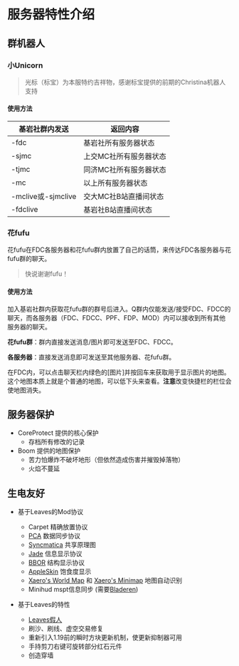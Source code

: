# 服务器特性介绍

## 群机器人

### 小Unicorn

> 光标（标宝）为本服特约吉祥物，感谢标宝提供的前期的Christina机器人支持

#### 使用方法

|基岩社群内发送|返回内容|
|----|------|
|-fdc|基岩社所有服务器状态|
|-sjmc|上交MC社所有服务器状态|
|-tjmc|同济MC社所有服务器状态|
|-mc|以上所有服务器状态|
|-mclive或-sjmclive|交大MC社B站直播间状态|
|-fdclive|基岩社B站直播间状态|

### 花fufu

花fufu在FDC各服务器和花fufu群内放置了自己的话筒，来传达FDC各服务器与花fufu群的聊天。

> 快说谢谢fufu！

#### 使用方法

加入基岩社群内获取花fufu群的群号后进入。Q群内仅能发送/接受FDC、FDCC的聊天，而各服务器（FDC、FDCC、PPF、FDP、MOD）内可以接收到所有其他服务器的聊天。

**花fufu群**：群内直接发送消息/图片即可发送至FDC、FDCC。

**各服务器**：直接发送消息即可发送至其他服务器、花fufu群。

在FDC内，可以点击聊天栏内绿色的\[图片\]并按回车来获取用于显示图片的地图。这个地图本质上就是个普通的地图，可以低下头来查看。**注意**改变快捷栏的栏位会使地图消失。

## 服务器保护

- CoreProtect 提供的核心保护
  - 存档所有修改的记录
- Boom 提供的地图保护
  - 苦力怕爆炸不破坏地形（但依然造成伤害并摧毁掉落物）
  - 火焰不蔓延

## 生电友好

- 基于Leaves的Mod协议

  - Carpet 精确放置协议
  - [PCA](https://github.com/plusls/plusls-carpet-addition) 数据同步协议
  - [Syncmatica](https://github.com/End-Tech/syncmatica) 共享原理图
  -  [Jade](https://github.com/Snownee/Jade) 信息显示协议
  - [BBOR](https://github.com/irtimaled/BoundingBoxOutlineReloaded) 结构显示协议
  - [AppleSkin](https://github.com/squeek502/AppleSkin) 饱食度显示
  - [Xaero's World Map](https://minecraft.curseforge.com/projects/xaeros-world-map) 和 [Xaero's Minimap](https://www.curseforge.com/minecraft/mc-mods/xaeros-minimap) 地图自动识别
  -  Minihud mspt信息同步 (需要[Bladeren](https://github.com/LeavesMC/Bladeren))

- 基于Leaves的特性

  - [Leaves假人](https://docs.leavesmc.top/zh/leaves/fakeplayer)
  - 刷沙、刷线、虚空交易修复
  - 重新引入1.19前的瞬时方块更新机制，使更新抑制器可用
  - 手持剪刀右键可旋转部分红石元件
  - 创造穿墙
  
  


